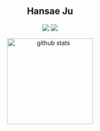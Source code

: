 <div align="center">
  
## Hansae Ju

<a href="https://github.com/Verssae/Verssae/blob/main/cv.pdf"><img src="https://img.shields.io/badge/pdf-CV-ff4b33?logo=readdotcv&logoColor=white"/></a> <a href="https://tidy-harmony-366.notion.site/05825c43bfb64d01a30445074eb3b296?pvs=4"><img src="https://img.shields.io/badge/Notion-Portfolio-ff4b33?style=badge&logo=Notion&logoColor=white"/></a>

<img src="https://github-readme-stats.vercel.app/api?username=Verssae&show_icons=true&theme=calm&hide_border=true" height="200" alt="github stats"/>

</div
